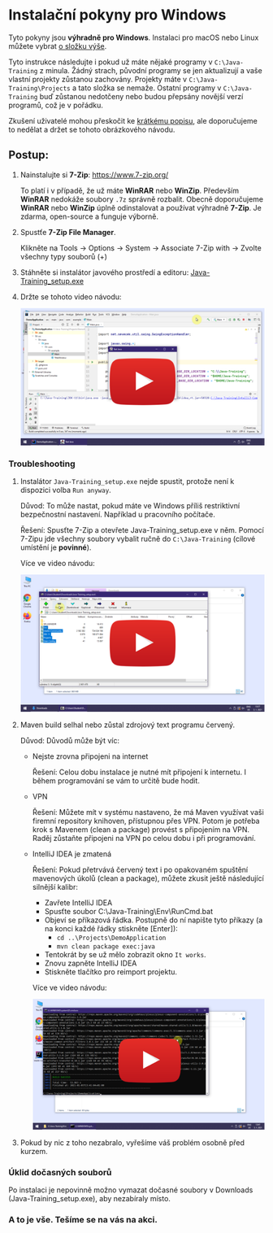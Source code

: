 Instalační pokyny pro Windows
=============================

Tyto pokyny jsou **výhradně pro Windows**.
Instalaci pro macOS nebo Linux můžete vybrat [o složku výše](../).

Tyto instrukce následujte i pokud už máte nějaké programy v
`C:\Java-Training` z minula. Žádný strach, původní programy se jen aktualizují a vaše vlastní projekty zůstanou zachovány.
Projekty máte v `C:\Java-Training\Projects` a tato složka se nemaže.
Ostatní programy v `C:\Java-Training` buď zůstanou nedotčeny
nebo budou přepsány novější verzí programů, což je v pořádku.

Zkušení uživatelé mohou přeskočit ke [krátkému popisu](advanced.html),
ale doporučujeme to nedělat a držet se tohoto obrázkového návodu.



Postup:
------

1.  Nainstalujte si **7-Zip**: <https://www.7-zip.org/>

    To platí i v případě, že už máte **WinRAR** nebo **WinZip**.
    Především **WinRAR** nedokáže soubory `.7z` správně rozbalit.
    Obecně doporučujeme **WinRAR** nebo **WinZip** úplně odinstalovat
    a používat výhradně **7-Zip**.
    Je zdarma, open-source a funguje výborně.


2.  Spustťe **7-Zip File Manager**.

    Klikněte na Tools -> Options -> System -> Associate 7-Zip with -> Zvolte všechny typy souborů (+)


3.  Stáhněte si instalátor javového prostředí a editoru:
    [Java-Training_setup.exe](https://github.com/czechitas/java-install/releases/download/2021-jaro/community/win/Java-Training_setup.exe)


4. Držte se tohoto video návodu:

    <a href="https://www.youtube.com/watch?v=2GgbYtv__yc">
        <img src="img/video-screenshot.png"/>
    </a>



### Troubleshooting

1.  Instalátor `Java-Training_setup.exe` nejde spustit, protože není k dispozici volba `Run anyway`.

    Důvod: To může nastat, pokud máte ve Windows příliš restriktivní bezpečnostní nastavení.
    Například u pracovního počítače.

    Řešení: Spusťte 7-Zip a otevřete Java-Training_setup.exe v něm.
    Pomocí 7-Zipu jde všechny soubory vybalit ručně do `C:\Java-Training` (cílové umístění je **povinné**).

    Více ve video návodu:

    <a href="https://www.youtube.com/watch?v=eL4nU6XGBaA">
        <img src="img/video-runanyway_troubleshooting-screenshot.png"/>
    </a>

2.  Maven build selhal nebo zůstal zdrojový text programu červený.

    Důvod: Důvodů může být víc:
    - Nejste zrovna připojeni na internet

      Řešení: Celou dobu instalace je nutné mít připojení k internetu. I během programování se vám to určitě bude hodit.

    - VPN

      Řešení: Můžete mít v systému nastaveno, že má Maven využívat vaši firemní repository knihoven, přístupnou přes VPN. Potom je potřeba krok s Mavenem (clean a package) provést s připojením na VPN. Raděj zůstaňte připojeni na VPN po celou dobu i při programování.

    - IntelliJ IDEA je zmatená

      Řešení: Pokud přetrvává červený text i po opakovaném spuštění mavenových úkolů (clean a package), můžete zkusit ještě následující silnější kalibr:
        - Zavřete IntelliJ IDEA
        - Spusťte soubor C:\Java-Training\Env\RunCmd.bat
        - Objeví se příkazová řádka. Postupně do ní napište tyto příkazy (a na konci každé řádky stiskněte [Enter]):
            - `cd ..\Projects\DemoApplication`
            - `mvn clean package exec:java`
        - Tentokrát by se už mělo zobrazit okno `It works`.
        - Znovu zapněte IntelliJ IDEA
        - Stiskněte tlačítko pro reimport projektu.

        Více ve video návodu:

        <a href="https://www.youtube.com/watch?v=c8dSofAPJ9o">
            <img src="img/video-maven_troubleshooting-screenshot.png"/>
        </a>

3. Pokud by nic z toho nezabralo, vyřešíme váš problém osobně před kurzem.



### Úklid dočasných souborů

Po instalaci je nepovinně možno vymazat dočasné soubory v Downloads (Java-Training_setup.exe), aby nezabíraly místo.



### A to je vše. Tešíme se na vás na akci.
